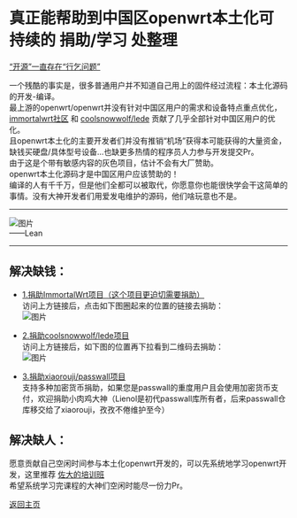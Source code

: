 # 真正能帮助到中国区openwrt本土化可持续的 捐助/学习 处整理               

[“开源”一直存在“行乞问题”](https://weibo.com/ttarticle/p/show?id=2309404761731334537337)         

一个残酷的事实是，很多普通用户并不知道自己用上的固件经过流程：本土化源码的开发-编译。              
最上游的openwrt/openwrt并没有针对中国区用户的需求和设备特点重点优化，[immortalwrt社区](https://github.com/immortalwrt) 和 [coolsnowwolf/lede](https://github.com/coolsnowwolf/lede) 贡献了几乎全部针对中国区用户的优化。            
且openwrt本土化的主要开发者们并没有推销“机场”获得本可能获得的大量资金，缺钱买硬盘/具体型号设备...也缺更多热情的程序员人力参与开发提交Pr。            
由于这是个带有敏感内容的灰色项目，估计不会有大厂赞助。                   
openwrt本土化源码才是中国区用户应该赞助的！          
编译的人有千千万，但是他们全都可以被取代，你愿意你也能很快学会干这简单的事情。没有大神开发者们用爱发电维护的源码，他们啥玩意也不是。                 

------------------------------------------------------               
![图片](https://user-images.githubusercontent.com/73426989/165127284-c6fe7278-f320-40ae-9df0-44986714128c.png)           
——Lean             

------------------------------------------------------      

## 解决缺钱： 

* [1.捐助ImmortalWrt项目（这个项目更迫切需要捐助）](https://github.com/1715173329)                                   
访问上方链接后，点击如下图圈起来的位置的链接去捐助：         
![图片](https://user-images.githubusercontent.com/73426989/165130064-f21e2cfa-e855-4f00-919a-168326a25049.png)      

* [2.捐助coolsnowwolf/lede项目](https://github.com/coolsnowwolf/lede#%E6%8D%90%E8%B4%88)               
访问上方链接后，如下图的位置再下拉看到二维码去捐助：                 
![图片](https://user-images.githubusercontent.com/73426989/165131442-420c7ed1-b453-4b05-87f5-8313640d56eb.png)                         

* [3.捐助xiaorouji/passwall项目](https://github.com/xiaorouji/xiaorouji/blob/main/README.md)       
支持多种加密货币捐助，如果您是passwall的重度用户且会使用加密货币支付，欢迎捐助小肉鸡大神（Lienol是初代passwall库所有者，后来passwall仓库移交给了xiaorouji，孜孜不倦维护至今） 

## 解决缺人：             

愿意贡献自己空闲时间参与本土化openwrt开发的，可以先系统地学习openwrt开发，这里推荐 [佐大的培训班](https://forgotfun.org/2018/04/openwrt-training-2018.html)    
希望系统学习完课程的大神们空闲时能尽一份力Pr。                


[返回主页](../README.md)     
